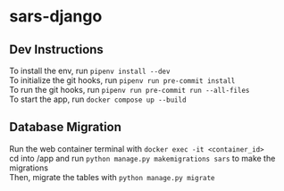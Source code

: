 # sars-django

## Dev Instructions
To install the env, run `pipenv install --dev`  
To initialize the git hooks, run `pipenv run pre-commit install`  
To run the git hooks, run `pipenv run pre-commit run --all-files`  
To start the app, run `docker compose up --build`

## Database Migration
Run the web container terminal with `docker exec -it <container_id>`  
cd into /app and run `python manage.py makemigrations sars` to make the migrations  
Then, migrate the tables with `python manage.py migrate`